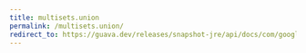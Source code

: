 ```yaml
---
title: multisets.union
permalink: /multisets.union/
redirect_to: https://guava.dev/releases/snapshot-jre/api/docs/com/google/common/collect/Multisets.html#union-com.google.common.collect.Multiset-com.google.common.collect.Multiset-
---
```


